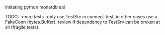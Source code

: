 imitating python monetdb api

TODO:
-more tests
-only use TestSrv in connect-test, in other cases use a FakeConn (bytes.Buffer). review if dependency to TestSrv can be broken at all (fragile tests).

